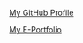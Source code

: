[My GitHub Profile](https://github.com/allhkimi)

[My E-Portfolio]([https://github.com/allhkimi](https://allhkimi.github.io/#home))
